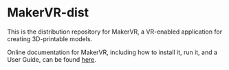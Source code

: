 # MakerVR-dist
This is the distribution repository for MakerVR, a VR-enabled application for
creating 3D-printable models.

Online documentation for MakerVR, including how to install it, run it, and a
User Guide, can be found [here](https://pss959.github.io/MakerVR-dist/0.0.3).
